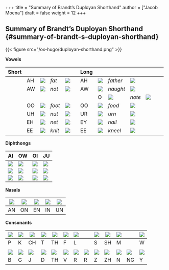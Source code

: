 +++
title = "Summary of Brandt’s Duployan Shorthand"
author = ["Jacob Moena"]
draft = false
weight = 12
+++

## Summary of Brandt’s Duployan Shorthand {#summary-of-brandt-s-duployan-shorthand}

{{< figure src="/ox-hugo/duployan-shorthand.png" >}}

**Vowels**

| Short |    |                                |        |                                     |   | Long |                               |                         |                                     |                                   |   |   |
|-------|----|--------------------------------|--------|-------------------------------------|---|------|-------------------------------|-------------------------|-------------------------------------|-----------------------------------|---|---|
|       | AH | ![](/ox-hugo/ah-short-ipa.png) | _fat_  | ![](/ox-hugo/alphabet_ah_short.png) |   | AH   | ![](/ox-hugo/ah-long-ipa.png) | _father_                | ![](/ox-hugo/alphabet_ah_long.png)  |                                   |   |   |
|       | AW | ![](/ox-hugo/aw-short-ipa.png) | _not_  | ![](/ox-hugo/alphabet_aw_short.png) |   | AW   | ![](/ox-hugo/aw-long-ipa.png) | _naught_                | ![](/ox-hugo/alphabet_aw_long.png)  |                                   |   |   |
|       |    |                                |        |                                     |   |      | O                             | ![](/ox-hugo/o-ipa.png) | _note_                              | ![](/ox-hugo/alphabet_o_long.png) |   |   |
|       | OO | ![](/ox-hugo/oo-short-ipa.png) | _foot_ | ![](/ox-hugo/alphabet_oo_short.png) |   | OO   | ![](/ox-hugo/oo-long-ipa.png) | _food_                  | ![](/ox-hugo/alphabet_oo_long.png)  |                                   |   |   |
|       | UH | ![](/ox-hugo/uh-ipa.png)       | _nut_  | ![](/ox-hugo/alphabet_uh_short.png) |   | UR   | ![](/ox-hugo/ur-ipa.png)      | _urn_                   | ![](/ox-hugo/alphabet_uh_short.png) |                                   |   |   |
|       | EH | ![](/ox-hugo/eh-ipa.png)       | _net_  | ![](/ox-hugo/alphabet_eh_short.png) |   | EY   | ![](/ox-hugo/ey-ipa.png)      | _nail_                  | ![](/ox-hugo/alphabet_eh_long.png)  |                                   |   |   |
|       | EE | ![](/ox-hugo/ee-short-ipa.png) | _knit_ | ![](/ox-hugo/alphabet_i_short.png)  |   | EE   | ![](/ox-hugo/ee-long-ipa.png) | _kneel_                 | ![](/ox-hugo/alphabet_ee_long.png)  |                                   |   |   |

**Diphthongs**

| AI                                | OW                                 | OI                                 | JU                                |
|-----------------------------------|------------------------------------|------------------------------------|-----------------------------------|
| ![](/ox-hugo/alphabet_i_diph.png) | ![](/ox-hugo/alphabet_ow_diph.png) | ![](/ox-hugo/alphabet_oi_diph.png) | ![](/ox-hugo/alphabet_u_diph.png) |
| ![](/ox-hugo/ai-ipa-1.png)        | ![](/ox-hugo/ow-ipa-1.png)         | ![](/ox-hugo/oi-ipa-1.png)         | ![](/ox-hugo/ju-ipa-1.png)        |
| ![](/ox-hugo/ai-ipa-2.png)        | ![](/ox-hugo/ow-ipa-2.png)         | ![](/ox-hugo/oi-ipa-2.png)         | ![](/ox-hugo/ju-ipa-2.png)        |

**Nasals**

| ![](/ox-hugo/alphabet_an.png) | ![](/ox-hugo/alphabet_on.png) | ![](/ox-hugo/alphabet_en.png) | ![](/ox-hugo/alphabet_in.png) | ![](/ox-hugo/alphabet_un.png) |
|-------------------------------|-------------------------------|-------------------------------|-------------------------------|-------------------------------|
| AN                            | ON                            | EN                            | IN                            | UN                            |

**Consonants**

| ![](/ox-hugo/alphabet_p.png) | ![](/ox-hugo/alphabet_k.png) | ![](/ox-hugo/alphabet_ch.png) | ![](/ox-hugo/alphabet_t.png) | ![](/ox-hugo/alphabet_th_hard.png) | ![](/ox-hugo/alphabet_f.png) | ![](/ox-hugo/alphabet_l.png)      |                                   | ![](/ox-hugo/alphabet_s.png) | ![](/ox-hugo/alphabet_sh.png) | ![](/ox-hugo/alphabet_m.png) |                               | ![](/ox-hugo/alphabet_w.png) |
|------------------------------|------------------------------|-------------------------------|------------------------------|------------------------------------|------------------------------|-----------------------------------|-----------------------------------|------------------------------|-------------------------------|------------------------------|-------------------------------|------------------------------|
| P                            | K                            | CH                            | T                            | TH                                 | F                            | L                                 |                                   | S                            | SH                            | M                            |                               | W                            |
|                              |                              |                               |                              |                                    |                              |                                   |                                   |                              |                               |                              |                               |                              |
| ![](/ox-hugo/alphabet_b.png) | ![](/ox-hugo/alphabet_g.png) | ![](/ox-hugo/alphabet_j.png)  | ![](/ox-hugo/alphabet_d.png) | ![](/ox-hugo/alphabet_th_soft.png) | ![](/ox-hugo/alphabet_v.png) | ![](/ox-hugo/alphabet_r_hard.png) | ![](/ox-hugo/alphabet_r_soft.png) | ![](/ox-hugo/alphabet_z.png) | ![](/ox-hugo/alphabet_zh.png) | ![](/ox-hugo/alphabet_n.png) | ![](/ox-hugo/alphabet_ng.png) | ![](/ox-hugo/alphabet_y.png) |
| B                            | G                            | J                             | D                            | TH                                 | V                            | R                                 | R                                 | Z                            | ZH                            | N                            | NG                            | Y                            |
